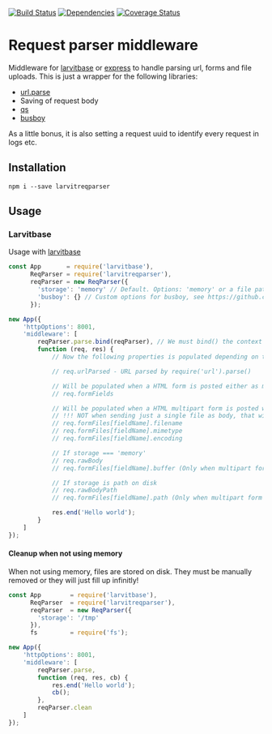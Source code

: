 [![Build Status](https://travis-ci.org/larvit/larvitreqparser.svg?branch=master)](https://travis-ci.org/larvit/larvitreqparser) [![Dependencies](https://david-dm.org/larvit/larvitreqparser.svg)](https://david-dm.org/larvit/larvitreqparser.svg)
[![Coverage Status](https://coveralls.io/repos/larvit/larvitreqparser/badge.svg)](https://coveralls.io/github/larvit/larvitreqparser)

# Request parser middleware

Middleware for [larvitbase](https://github.com/larvit/larvitbase) or [express](https://expressjs.com/) to handle parsing url, forms and file uploads. This is just a wrapper for the following libraries:

* [url.parse](https://nodejs.org/api/url.html#url_url_parse_urlstring_parsequerystring_slashesdenotehost)
* Saving of request body
* [qs](https://github.com/ljharb/qs)
* [busboy](https://github.com/mscdex/busboy)

As a little bonus, it is also setting a request uuid to identify every request in logs etc.

## Installation

```shell
npm i --save larvitreqparser
```

## Usage

### Larvitbase

Usage with [larvitbase](https://github.com/larvit/larvitbase)

```javascript
const App       = require('larvitbase'),
      ReqParser = require('larvitreqparser'),
      reqParser = new ReqParser({
      	'storage': 'memory' // Default. Options: 'memory' or a file path, for example '/tmp'.
      	'busboy': {} // Custom options for busboy, see https://github.com/mscdex/busboy for options
      });

new App({
	'httpOptions': 8001,
	'middleware': [
		reqParser.parse.bind(reqParser), // We must bind() the context or we'll lose it
		function (req, res) {
			// Now the following properties is populated depending on the request type:

			// req.urlParsed - URL parsed by require('url').parse()

			// Will be populated when a HTML form is posted either as multipart or as default html form.
			// req.formFields

			// Will be populated when a HTML multipart form is posted with files
			// !!! NOT when sending just a single file as body, that will only populate req.rawBody (see below)
			// req.formFiles[fieldName].filename
			// req.formFiles[fieldName].mimetype
			// req.formFiles[fieldName].encoding

			// If storage === 'memory'
			// req.rawBody
			// req.formFiles[fieldName].buffer (Only when multipart form is posted)

			// If storage is path on disk
			// req.rawBodyPath
			// req.formFiles[fieldName].path (Only when multipart form is posted)

			res.end('Hello world');
		}
	]
});
```

#### Cleanup when not using memory

When not using memory, files are stored on disk. They must be manually removed or they will just fill up infinitly!

```javascript
const App        = require('larvitbase'),
      ReqParser  = require('larvitreqparser'),
      reqParser  = new ReqParser({
      	'storage': '/tmp'
      }),
      fs         = require('fs');

new App({
	'httpOptions': 8001,
	'middleware': [
		reqParser.parse,
		function (req, res, cb) {
			res.end('Hello world');
			cb();
		},
		reqParser.clean
	]
});
```
